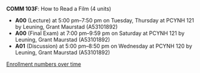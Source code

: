 **COMM 103F**: How to Read a Film (4 units)

- **A00** (Lecture) at 5:00 pm–7:50 pm on Tuesday, Thursday at PCYNH 121 by Leuning, Grant Maurstad (A53101892)
- **A00** (Final Exam) at 7:00 pm–9:59 pm on Saturday at PCYNH 121 by Leuning, Grant Maurstad (A53101892)
- **A01** (Discussion) at 5:00 pm–8:50 pm on Wednesday at PCYNH 120 by Leuning, Grant Maurstad (A53101892)

[Enrollment numbers over time](./COMM103F.tsv)
